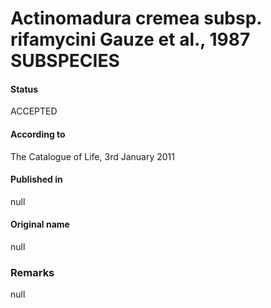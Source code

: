 # Actinomadura cremea subsp. rifamycini Gauze et al., 1987 SUBSPECIES

#### Status
ACCEPTED

#### According to
The Catalogue of Life, 3rd January 2011

#### Published in
null

#### Original name
null

### Remarks
null
